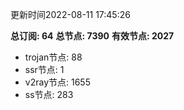 更新时间2022-08-11 17:45:26

**总订阅: 64**
**总节点: 7390**
**有效节点: 2027**
- trojan节点: 88
- ssr节点: 1
- v2ray节点: 1655
- ss节点: 283
